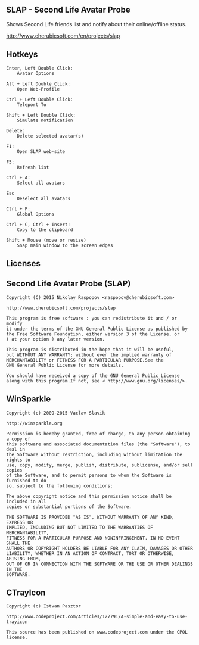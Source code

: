  SLAP - Second Life Avatar Probe
---------------------------------

Shows Second Life friends list and notify about their online/offline status.

http://www.cherubicsoft.com/en/projects/slap

 Hotkeys
---------

    Enter, Left Double Click:
        Avatar Options
    
    Alt + Left Double Click:
        Open Web-Profile
    
    Ctrl + Left Double Click:
        Teleport To
    
    Shift + Left Double Click:
        Simulate notification
    
    Delete:
        Delete selected avatar(s)
    
    F1:
        Open SLAP web-site
    
    F5:
        Refresh list
     
    Ctrl + A:
        Select all avatars

	Esc
		Deselect all avatars

    Ctrl + P:
        Global Options
    
    Ctrl + C, Ctrl + Insert:
        Copy to the clipboard

	Shift + Mouse (move or resize)
		Snap main window to the screen edges

 Licenses
------------

 Second Life Avatar Probe (SLAP)
---------------------------------

    Copyright (C) 2015 Nikolay Raspopov <raspopov@cherubicsoft.com>
    
    http://www.cherubicsoft.com/projects/slap
    
    This program is free software : you can redistribute it and / or modify
    it under the terms of the GNU General Public License as published by
    the Free Software Foundation, either version 3 of the License, or
    ( at your option ) any later version.
    
    This program is distributed in the hope that it will be useful,
    but WITHOUT ANY WARRANTY; without even the implied warranty of
    MERCHANTABILITY or FITNESS FOR A PARTICULAR PURPOSE.See the
    GNU General Public License for more details.
    
    You should have received a copy of the GNU General Public License
    along with this program.If not, see < http://www.gnu.org/licenses/>.

 WinSparkle
------------

    Copyright (c) 2009-2015 Vaclav Slavik
    
    http://winsparkle.org
    
    Permission is hereby granted, free of charge, to any person obtaining a copy of
    this software and associated documentation files (the "Software"), to deal in
    the Software without restriction, including without limitation the rights to
    use, copy, modify, merge, publish, distribute, sublicense, and/or sell copies
    of the Software, and to permit persons to whom the Software is furnished to do
    so, subject to the following conditions:
    
    The above copyright notice and this permission notice shall be included in all
    copies or substantial portions of the Software.
    
    THE SOFTWARE IS PROVIDED "AS IS", WITHOUT WARRANTY OF ANY KIND, EXPRESS OR
    IMPLIED, INCLUDING BUT NOT LIMITED TO THE WARRANTIES OF MERCHANTABILITY,
    FITNESS FOR A PARTICULAR PURPOSE AND NONINFRINGEMENT. IN NO EVENT SHALL THE
    AUTHORS OR COPYRIGHT HOLDERS BE LIABLE FOR ANY CLAIM, DAMAGES OR OTHER
    LIABILITY, WHETHER IN AN ACTION OF CONTRACT, TORT OR OTHERWISE, ARISING FROM,
    OUT OF OR IN CONNECTION WITH THE SOFTWARE OR THE USE OR OTHER DEALINGS IN THE
    SOFTWARE.

 CTrayIcon
-----------

    Copyright (c) Istvan Pasztor
    
    http://www.codeproject.com/Articles/127791/A-simple-and-easy-to-use-trayicon
    
    This source has been published on www.codeproject.com under the CPOL license.

